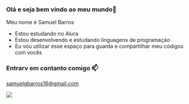 ### Olá e seja bem vindo ao meu mundo👋

Meu nome é Samuel Barros

- Estou estudando no Alura
- Estou desenvolvendo e estudando linguagens de programação
- Eu vou utilizar esse espaço para guarda e compartilhar meu códigos com vocês

### Entrarv em contanto comigo 📫

samuelgbarros16@gmail.com

![](https://media1.tenor.com/m/3wen1lf5mK8AAAAC/dragon-ball-z-goku.gif)
